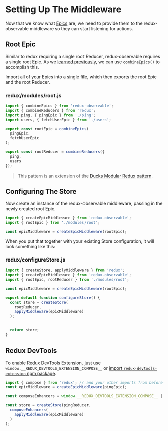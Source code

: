 # Setting Up The Middleware

Now that we know what [Epics](Epics.md) are, we need to provide them to the redux-observable middleware so they can start listening for actions.

## Root Epic

Similar to redux requiring a single root Reducer, redux-observable requires a single root Epic. As we [learned previously](Epics.md), we can use `combineEpics()` to accomplish this.

Import all of your Epics into a single file, which then exports the root Epic and the root Reducer.

### redux/modules/root.js

```js
import { combineEpics } from 'redux-observable';
import { combineReducers } from 'redux';
import ping, { pingEpic } from './ping';
import users, { fetchUserEpic } from './users';

export const rootEpic = combineEpics(
  pingEpic,
  fetchUserEpic
);

export const rootReducer = combineReducers({
  ping,
  users
});
```

> This pattern is an extension of the [Ducks Modular Redux pattern](https://github.com/erikras/ducks-modular-redux).

## Configuring The Store

Now create an instance of the redux-observable middleware, passing in the newly created root Epic.

```js
import { createEpicMiddleware } from 'redux-observable';
import { rootEpic } from './modules/root';

const epicMiddleware = createEpicMiddleware(rootEpic);
```

When you put that together with your existing Store configuration, it will look something like this:

### redux/configureStore.js

```js
import { createStore, applyMiddleware } from 'redux';
import { createEpicMiddleware } from 'redux-observable';
import { rootEpic, rootReducer } from './modules/root';

const epicMiddleware = createEpicMiddleware(rootEpic);

export default function configureStore() {
  const store = createStore(
    rootReducer,
	applyMiddleware(epicMiddleware)
  );
  

  return store;
}
```

## Redux DevTools

To enable Redux DevTools Extension, just use `window.__REDUX_DEVTOOLS_EXTENSION_COMPOSE__` or [import `redux-devtools-extension` npm package](https://github.com/zalmoxisus/redux-devtools-extension#13-use-redux-devtools-extension-package-from-npm).

```js
import { compose } from 'redux'; // and your other imports from before
const epicMiddleware = createEpicMiddleware(pingEpic);

const composeEnhancers = window.__REDUX_DEVTOOLS_EXTENSION_COMPOSE__ || compose;

const store = createStore(pingReducer,
  composeEnhancers(
    applyMiddleware(epicMiddleware)
  )
);
```
